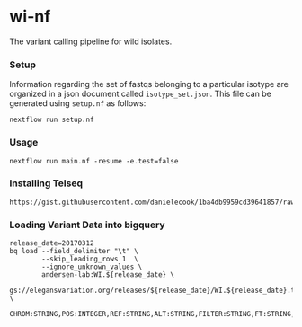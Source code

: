 # wi-nf

The variant calling pipeline for wild isolates.

### Setup

Information regarding the set of fastqs belonging to a particular isotype are organized in a json document called `isotype_set.json`. This file can be generated using `setup.nf` as follows:

```
nextflow run setup.nf
```

### Usage

```
nextflow run main.nf -resume -e.test=false
```

### Installing Telseq

```
https://gist.githubusercontent.com/danielecook/1ba4db9959cd39641857/raw/fb7bb67952e32e54669e0f64abba7fddc2205708/telseq.rb
```

### Loading Variant Data into bigquery

```
release_date=20170312
bq load --field_delimiter "\t" \
        --skip_leading_rows 1  \
        --ignore_unknown_values \
        andersen-lab:WI.${release_date} \
        gs://elegansvariation.org/releases/${release_date}/WI.${release_date}.tsv.gz \
        CHROM:STRING,POS:INTEGER,REF:STRING,ALT:STRING,FILTER:STRING,FT:STRING,GT:STRING
```
